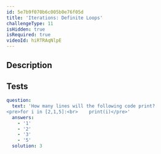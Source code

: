 ```yaml
---
id: 5e7b9f070b6c005b0e76f05d
title: 'Iterations: Definite Loops'
challengeType: 11
isHidden: true
isRequired: true
videoId: hiRTRAqNlpE
---
```


## Description
<section id='description'>

</section>

## Tests
<section id='tests'>

```yml
question:
  text: 'How many lines will the following code print?
<pre>for i in [2,1,5]:<br>    print(i)</pre>'
  answers:
    - '1'
    - '2'
    - '3'
    - '5'
  solution: 3
```

</section>
